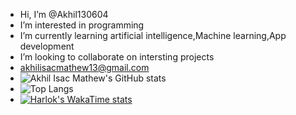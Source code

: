 -  Hi, I’m @Akhil130604
-  I’m interested in programming
-  I’m currently learning artificial intelligence,Machine learning,App development 
-  I’m looking to collaborate on intersting projects
-  akhilisacmathew13@gmail.com
-  ![Akhil Isac Mathew's GitHub stats](https://github-readme-stats.vercel.app/api?username=Akhil130604&show_icons=true&theme=tokyonight)
-  ![Top Langs](https://github-readme-stats.vercel.app/api/top-langs/?username=Akhil130604&layout=compact)
-  [![Harlok's WakaTime stats](https://github-readme-stats.vercel.app/api/wakatime?username=Akhil130604)](https://github.com/Akhil130604/github-readme-stats)

<!---
Akhil130604/Akhil130604 is a ✨ special ✨ repository because its `README.md` (this file) appears on your GitHub profile.
You can click the Preview link to take a look at your changes.
--->
